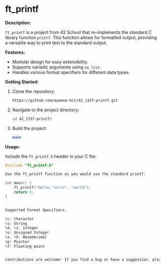 # ft_printf

**Description:**

`ft_printf` is a project from 42 School that re-implements the standard C library function `printf`. This function allows for formatted output, providing a versatile way to print text to the standard output.

**Features:**

- Modular design for easy extensibility.
- Supports variadic arguments using `va_list`.
- Handles various format specifiers for different data types.

**Getting Started:**

1. Clone the repository:

    ```bash
    https://github.com/aymane-bit/42_1337-printf.git
    ```

2. Navigate to the project directory:

    ```bash
    cd 42_1337-printf/
    ```

3. Build the project:

    ```bash
    make
    ```

**Usage:**

Include the `ft_printf.h` header in your C file:

```c
#include "ft_printf.h"

Use the ft_printf function as you would use the standard printf:

int main() {
    ft_printf("Hello, %s!\n", "world");
    return 0;
}


Supported Format Specifiers:

%c: Character
%s: String
%d, %i: Integer
%u: Unsigned Integer
%x, %X: Hexadecimal
%p: Pointer
%f: Floating-point


Contributions are welcome! If you find a bug or have a suggestion, please open an issue or submit a pull request.
